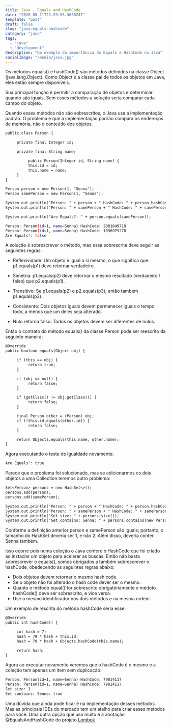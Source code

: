 ```yaml
---
title: Java - Equals and HashCode
date: "2020-05-11T22:29:53.365024Z"
template: "post"
draft: false
slug: "java-equals-hashcode"
category: "java"
tags:
  - "java"
  - "development"
description: "Um exemplo da importância do Equals e HashCode no Java"
socialImage: "/media/java.jpg"
---
```


Os métodos equals() e hashCode() são métodos definidos na classe Object (java.lang.Object). Como Object é a classe 
pai de todos os objetos em Java, eles estão sempre disponíveis.

Sua principal função é permitir a comparação de objetos e determinar quando são iguais. Sem esses métodos a solução 
seria comparar cada campo do objeto.

Quando esses métodos não são sobrescritos, o Java usa a implementação padrão. O problema é que a implementação padrão 
compara os endereços de memória, não o conteúdo dos objetos.

```jsp
public class Person {

     private final Integer id;

     private final String name;

          public Person(Integer id, String name) {
          this.id = id;
          this.name = name;
     }
}
```

```jsp
Person person = new Person(1, "Senna");
Person samePerson = new Person(1, "Senna");

System.out.println("Person: " + person + " HashCode: " + person.hashCode());
System.out.println("Person: " + samePerson + " HashCode: " + samePerson.hashCode());

System.out.println("Are Equals?: " + person.equals(samePerson));
```

```bash
Person: Person(id=1, name=Senna) HashCode: 2001049719
Person: Person(id=1, name=Senna) HashCode: 1096979270
Are Equals?: false
```

A solução é sobrescrever o método, mas essa sobrescrita deve seguir as seguintes regras:

- Reflexividade: Um objeto é igual a si mesmo, o que significa que p1.equals(p1) deve retornar verdadeiro.

- Simetria: p1.equals(p2) deve retornar o mesmo resultado (verdadeiro / falso) que p2.equals(p1).

- Transitivo: Se p1.equals(p2) e p2.equals(p3), então também p1.equals(p3).

- Consistente: Dois objetos iguais devem permanecer iguais o tempo todo, a menos que um deles seja alterado.

- Nulo retorna falso: Todos os objetos devem ser diferentes de nulos.

Então o contrato do método equals() da classe Person pode ser reescrito da seguinte maneira:

```jsp
@Override
public boolean equals(Object obj) {

     if (this == obj) {
          return true;
     }

     if (obj == null) {
          return false;
     }

     if (getClass() != obj.getClass()) {
          return false;
     }

     final Person other = (Person) obj;
     if (!this.id.equals(other.id)) {
          return false;
     }

     return Objects.equals(this.name, other.name);
}
```

Agora executando o teste de igualdade novamente:

```bash
Are Equals?: true
```

Parece que o problema foi solucionado, mas se adicionarmos os dois objetos a uma Collection teremos outro problema:

```jsp
Set<Person> persons = new HashSet<>();
persons.add(person);
persons.add(samePerson);

System.out.println("Person: " + person + " HashCode: " + person.hashCode());
System.out.println("Person: " + samePerson + " HashCode: " + samePerson.hashCode());
System.out.println("Set size: " + persons.size());
System.out.println("Set contains: Senna: " + persons.contains(new Person(1, "Senna")));
```

Conforme a definição anterior person e samePerson são iguais; portanto, o tamanho do HashSet deveria ser 1, e não 2. 
Além disso, deveria conter Senna também. 

Isso ocorre pois numa coleção o Java confere o HashCode que foi criado ao instaciar um objeto para acelerar as buscas. 
Então não basta sobrescrever o equals(), somos obrigados a também sobrescrever o hashCode, obedecendo as 
seguintes regras abaixo:

- Dois objetos devem retornar o mesmo hash code.
- Se o objeto não foi alterado o hash code dever ser o mesmo.
- Quanto o método equal() for sobrescrito obrigatóriamente o médoto hashCode() deve ser sobrescrito, e vice versa.
- Use o mesmo identificador nos dois métodos e na mesma ordem. 

Um exemplo de rescrita do método hashCode seria esse:

```jsp
@Override
public int hashCode() {

     int hash = 7;
     hash = 79 * hash + this.id;
     hash = 79 * hash + Objects.hashCode(this.name);

     return hash;
}
```

Agora ao executar novamente veremos que o hashCode é o mesmo e a coleção tem apenas um item sem duplicação:

```jsp
Person: Person(id=1, name=Senna) HashCode: 79814117
Person: Person(id=1, name=Senna) HashCode: 79814117
Set size: 1
Set contains: Senna: true
```
Uma dúvida que ainda pode ficar é na implementação desses métodos. Mas as principais IDEs do mercado tem um atalho para
criar esses métodos para você. Uma outra opção que uso muito é a anotação @EqualsAndHashCode do projeto [Lombok](https://projectlombok.org)

 


